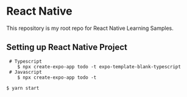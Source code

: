 # React Native
This repository is my root repo for React Native Learning Samples. 


## Setting up React Native Project

```
 # Typescript 
    $ npx create-expo-app todo -t expo-template-blank-typescript
 # Javascript
    $ npx create-expo-app todo -t

```
    $ yarn start
